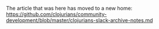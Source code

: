 The article that was here has moved to a new home:
https://github.com/clojurians/community-development/blob/master/clojurians-slack-archive-notes.md
